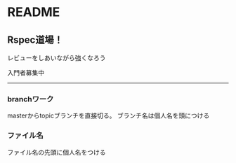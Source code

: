 # README

## Rspec道場！

レビューをしあいながら強くなろう

入門者募集中

---

### branchワーク
masterからtopicブランチを直接切る。
ブランチ名は個人名を頭につける

### ファイル名
ファイル名の先頭に個人名をつける
